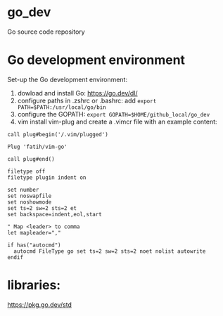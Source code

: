 # go_dev
Go source code repository

# Go development environment

Set-up the Go development environment: 

1. dowload and install Go: https://go.dev/dl/
2. configure paths in .zshrc or .bashrc: add ```export PATH=$PATH:/usr/local/go/bin```
3. configure the GOPATH: ```export GOPATH=$HOME/github_local/go_dev```
4. vim install vim-plug and create a .vimcr file with an example content: 

```
call plug#begin('/.vim/plugged')

Plug 'fatih/vim-go'

call plug#end()

filetype off
filetype plugin indent on

set number
set noswapfile
set noshowmode
set ts=2 sw=2 sts=2 et
set backspace=indent,eol,start

" Map <leader> to comma
let mapleader=","

if has("autocmd")
  autocmd FileType go set ts=2 sw=2 sts=2 noet nolist autowrite
endif
```
 

# libraries:

https://pkg.go.dev/std
